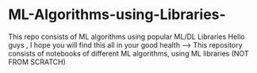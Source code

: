# ML-Algorithms-using-Libraries-
This repo consists of ML algorithms using popular ML/DL Libraries
Hello guys , I hope you will find this all in your good health
--> This repository consists of notebooks of different ML algorithms, using ML libraries  (NOT FROM SCRATCH) 
